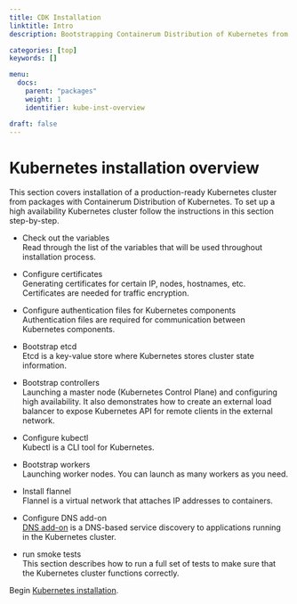 ```yaml
---
title: CDK Installation
linktitle: Intro
description: Bootstrapping Containerum Distribution of Kubernetes from packages.

categories: [top]
keywords: []

menu:
  docs:
    parent: "packages"
    weight: 1
    identifier: kube-inst-overview

draft: false
---
```


# Kubernetes installation overview

This section covers installation of a production-ready Kubernetes cluster from packages with Containerum Distribution of Kubernetes. To set up a high availability Kubernetes cluster follow the instructions in this section step-by-step.

- Check out the variables  
Read through the list of the variables that will be used throughout installation process.

- Configure certificates  
Generating certificates for certain IP, nodes, hostnames, etc. Certificates are needed for traffic encryption.

- Configure authentication files for Kubernetes components  
Authentication files are required for communication between Kubernetes components.

- Bootstrap etcd  
Etcd is a key-value store where Kubernetes stores cluster state information.

- Bootstrap controllers  
Launching a master node (Kubernetes Control Plane) and configuring high availability. It also demonstrates how to create an external load balancer to expose Kubernetes API for remote clients in the external network.

- Configure kubectl  
Kubectl is a CLI tool for Kubernetes.

- Bootstrap workers  
Launching worker nodes. You can launch as many workers as you need.

- Install flannel  
Flannel is a virtual network that attaches IP addresses to containers.

- Configure DNS add-on  
[DNS add-on](https://kubernetes.io/docs/concepts/services-networking/dns-pod-service/) is a DNS-based service discovery to applications running in the Kubernetes cluster.

- run smoke tests  
This section describes how to run a full set of tests to make sure that the Kubernetes cluster functions correctly.

Begin [Kubernetes installation](/installation/packages/1intro).
